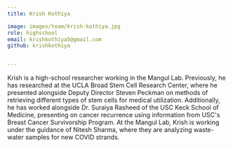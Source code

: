 ```yaml
---
title: Krish Kothiya

image: images/team/krish-kothiya.jpg
role: highschool
email: krishkothiya5@gmail.com
github: krishkothiya


---
```


Krish is a high-school researcher working in the Mangul Lab. Previously, he has researched at the UCLA Broad Stem Cell Research Center, where he presented alongside Deputy Director Steven Peckman on methods of retrieving different types of stem cells for medical utilization. Additionally, he has worked alongside Dr. Suraiya Rasheed of the USC Keck School of Medicine, presenting on cancer recurrence using information from USC's Breast Cancer Survivorship Program. At the Mangul Lab, Krish is working under the guidance of Nitesh Sharma, where they are analyzing waste-water samples for new COVID strands.
